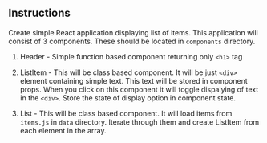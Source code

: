 ## Instructions

Create simple React application displaying list of items. This application will consist of 3 components. These should be located in `components` directory.

1.  Header - Simple function based component returning only `<h1>` tag

2.  ListItem - This will be class based component. It will be just `<div>` element containing simple text. This text will be stored in component props. When you click on this component it will toggle dispalying of text in the `<div>`. Store the state of display option in component state.

3.  List - This will be class based component. It will load items from `items.js` in `data` directory. Iterate through them and create ListItem from each element in the array.
